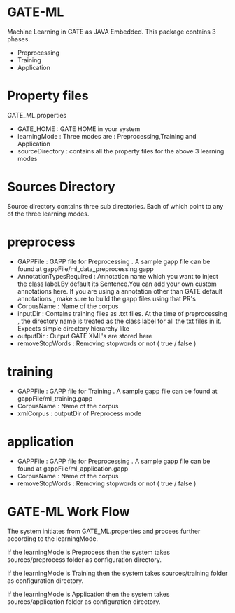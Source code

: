 GATE-ML
=======

Machine Learning in GATE as JAVA Embedded. This package contains 3 phases.

* Preprocessing
* Training
* Application

Property files
====================
GATE_ML.properties

* GATE_HOME 		: GATE HOME in your system
* learningMode		: Three modes are : Preprocessing,Training and Application
* sourceDirectory 	: contains all the property files for the above 3 learning modes

Sources Directory
================
Source directory contains three sub directories. Each of which point to any of the three learning modes.

preprocess
==========

* GAPPFile				: GAPP file for Preprocessing . A sample gapp file can be found at gappFile/ml_data_preprocessing.gapp
* AnnotationTypesRequired : Annotation name which you want to inject the class label.By default its Sentence.You can add your own custom
annotations here. 
If you are using a annotation other than GATE default annotations , make sure to build the gapp files using that PR's
* CorpusName 				: Name of the corpus
* inputDir 				: Contains training files as .txt files. At the time of preprocessing , the directory name is treated as
the class label for all the txt files in it. Expects simple directory hierarchy like 
* outputDir 				: Output GATE XML's are stored here
* removeStopWords			: Removing stopwords or not ( true / false )

training
========

* GAPPFile  				: GAPP file for Training . A sample gapp file can be found at gappFile/ml_training.gapp
* CorpusName 				: Name of the corpus
* xmlCorpus 				: outputDir of Preprocess mode

application
==========

* GAPPFile					: GAPP file for Preprocessing . A sample gapp file can be found at gappFile/ml_application.gapp
* CorpusName 				: Name of the corpus
* removeStopWords			: Removing stopwords or not ( true / false )

GATE-ML Work Flow
=========

The system initiates from GATE_ML.properties and procees further according to the learningMode.

If the learningMode is Preprocess then the system takes sources/preprocess folder as configuration directory.

If the learningMode is Training then the system takes sources/training folder as configuration directory.

If the learningMode is Application then the system takes sources/application folder as configuration directory. 